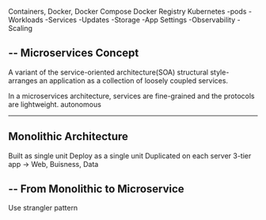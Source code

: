 Containers, Docker, Docker Compose
Docker Registry
Kubernetes
-pods
-Workloads
-Services
-Updates
-Storage
-App Settings
-Observability
-Scaling

--
Microservices Concept
--
A variant of the service-oriented architecture(SOA) structural style-arranges an application as a collection of loosely coupled services.

In a microservices architecture, services are fine-grained and the protocols are lightweight.
autonomous

---
Monolithic Architecture
--

Built as single unit
Deploy as a single unit
Duplicated on each server
3-tier app -> Web, Buisness, Data

--
From Monolithic to Microservice
--
Use strangler pattern
